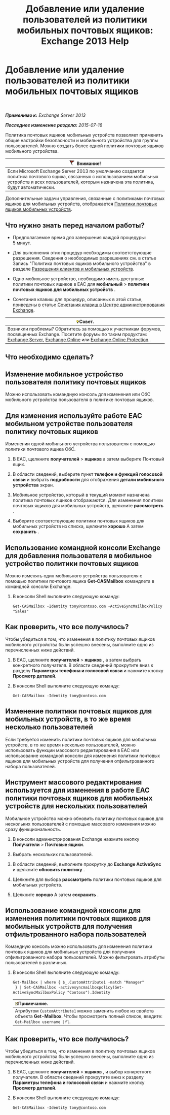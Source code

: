 ﻿---
title: 'Добавление или удаление пользователей из политики мобильных почтовых ящиков: Exchange 2013 Help'
TOCTitle: Добавление или удаление пользователей из политики мобильных почтовых ящиков
ms:assetid: 4ca8e395-c074-4165-b788-16fae3e2ccab
ms:mtpsurl: https://technet.microsoft.com/ru-ru/library/Aa997929(v=EXCHG.150)
ms:contentKeyID: 50488058
ms.date: 04/30/2018
mtps_version: v=EXCHG.150
ms.translationtype: HT
---

# Добавление или удаление пользователей из политики мобильных почтовых ящиков

 

_**Применимо к:** Exchange Server 2013_

_**Последнее изменение раздела:** 2015-07-16_

Политика почтовых ящиков мобильных устройств позволяет применить общие настройки безопасности и мобильного устройства для группы пользователей. Можно создать более одной политики почтовых ящиков мобильного устройства.

<table>
<thead>
<tr class="header">
<th><img src="images/Dd876857.Caution(EXCHG.150).gif" title="Внимание!" alt="Внимание!" />Внимание!</th>
</tr>
</thead>
<tbody>
<tr class="odd">
<td>Если Microsoft Exchange Server 2013 по умолчанию создается политика почтового ящика, связанных с использованием мобильных устройств и всех пользователей, которым назначена эта политика, будут автоматически.</td>
</tr>
</tbody>
</table>


Дополнительные задачи управления, связанные с политиками почтовых ящиков для мобильных устройств, отображается [Политики почтовых ящиков мобильных устройств](mobile-device-mailbox-policies-exchange-2013-help.md).

## Что нужно знать перед началом работы?

  - Предполагаемое время для завершения каждой процедуры: 5 минут.

  - Для выполнения этих процедур необходимы соответствующие разрешения. Сведения о необходимых разрешениях см. в статье Запись "Политика почтовых ящиков мобильного устройства" в разделе [Разрешения клиентов и мобильных устройств](clients-and-mobile-devices-permissions-exchange-2013-help.md).

  - Одно мобильное устройство, необходимо иметь доступные политики почтовых ящиков в EAC для **мобильный** \> **политики почтовых ящиков для мобильных устройств** .

  - Сочетания клавиш для процедур, описанных в этой статье, приведены в статье [Сочетания клавиш в Центре администрирования Exchange](keyboard-shortcuts-in-the-exchange-admin-center-exchange-online-protection-help.md).

<table>
<thead>
<tr class="header">
<th><img src="images/Bb124558.tip(EXCHG.150).gif" title="Совет" alt="Совет" />Совет.</th>
</tr>
</thead>
<tbody>
<tr class="odd">
<td>Возникли проблемы? Обратитесь за помощью к участникам форумов, посвященных Exchange. Посетите форумы по таким продуктам: <a href="https://go.microsoft.com/fwlink/p/?linkid=60612">Exchange Server</a>, <a href="https://go.microsoft.com/fwlink/p/?linkid=267542">Exchange Online</a> или <a href="https://go.microsoft.com/fwlink/p/?linkid=285351">Exchange Online Protection</a>..</td>
</tr>
</tbody>
</table>


## Что необходимо сделать?

## Изменение мобильное устройство пользователя политику почтовых ящиков

Можно использовать командную консоль для изменения или ОбС мобильного устройства пользователя в политике почтовых ящиков.

## Для изменения используйте работе EAC мобильном устройстве пользователя политику почтовых ящиков

Изменении одной мобильного устройства пользователя с помощью политики почтового ящика ОбС.

1.  В EAC, щелкните **получателей** \> **ящиков** а затем выберите Почтовый ящик.

2.  В области сведений, выберите пункт **телефон и функций голосовой связи** и выбрать **подробности** для отображения **детали мобильного устройства** экран.

3.  Мобильное устройство, который в текущий момент назначена политика почтовых ящиков отображаются. Для изменения политики почтовых ящиков для мобильных устройств, щелкните **рассмотреть** .

4.  Выберите соответствующие политики почтовых ящиков для мобильных устройств из списка, щелкните **хорошо** А затем **сохранить** .

## Использование командной консоли Exchange для добавления пользователя в мобильное устройство политики почтовых ящиков

Можно изменять один мобильного устройства пользователя с помощью политики почтового ящика **Get-CASMailbox** командлета в командной консоли Exchange.

1.  В консоли Shell выполните следующую команду:
    
        Get-CASMailbox -Identity tony@contoso.com -ActiveSyncMailboxPolicy "Sales" 

## Как проверить, что все получилось?

Чтобы убедиться в том, что изменения в политику почтовых ящиков мобильного устройства были успешно внесены, выполните одно из перечисленных ниже действий.

1.  В EAC, щелкните **получателей** \> **ящиков** , а затем выбрать конкретного получателя. В области сведений прокрутите вниз к разделу **Параметры телефона и голосовой связи** и нажмите кнопку **Просмотр деталей**.

2.  В консоли Shell выполните следующую команду:
    
        Get-CASMailbox -Identity tony@contoso.com 

## Изменение политики почтовых ящиков для мобильных устройств, в то же время несколько пользователей

Если требуется изменить политики почтовых ящиков для мобильных устройств, в то же время несколько пользователей, можно использовать функции массового редактирования в EAC или использование командной консоли для изменения политики почтовых ящиков для мобильных устройств для получения отфильтрованного набора пользователей.

## Инструмент массового редактирования используется для изменения в работе EAC политики почтовых ящиков для мобильных устройств для нескольких пользователей

Мобильное устройство можно обновить политику почтовых ящиков для нескольких пользователей с помощью массового изменения можно сразу функциональность.

1.  В консоли администрирования Exchange нажмите кнопку **Получатели** \> **Почтовые ящики**.

2.  Выбрать нескольких пользователей.

3.  В области сведений, выполните прокрутку до **Exchange ActiveSync** и щелкните **обновить политику** .

4.  Щелкните для выбора **рассмотреть** политики почтовых ящиков для мобильных устройств.

5.  Щелкните **хорошо** А затем **сохранить** .

## Использование командной консоли для изменения политики почтовых ящиков для мобильных устройств для получения отфильтрованного набора пользователей

Командную консоль можно использовать для изменения политики почтовых ящиков для мобильных устройств для получения отфильтрованного набора пользователей. Можно фильтровать атрибуты пользователей в различных.

1.  В консоли Shell выполните следующую команду:
    
        Get-Mailbox | where { $_.CustomAttribute1 -match "Manager"
         } | Set-CASMailbox -activesyncmailboxpolicy(Get-ActiveSyncMailboxPolicy "Contoso").Identity
    
    <table>
    <thead>
    <tr class="header">
    <th><img src="images/JJ126620.note(EXCHG.150).gif" title="Примечание" alt="Примечание" />Примечание.</th>
    </tr>
    </thead>
    <tbody>
    <tr class="odd">
    <td>Атрибутом <code>CustomAttribute1</code> можно заменить любое из свойств объекта <strong>Get-Mailbox</strong>. Чтобы просмотреть полный список, введите: <code>Get-Mailbox username |fl</code>.</td>
    </tr>
    </tbody>
    </table>


## Как проверить, что все получилось?

Чтобы убедиться в том, что изменения в политику почтовых ящиков мобильного устройства были успешно внесены, выполните одно из перечисленных ниже действий.

1.  В EAC, щелкните **получателей** \> **ящиков** , и выбор конкретного получателя. В области сведений прокрутите вниз к разделу **Параметры телефона и голосовой связи** и нажмите кнопку **Просмотр деталей**.

2.  В консоли Shell выполните следующую команду:
    
        Get-CASMailbox -Identity tony@contoso.com


